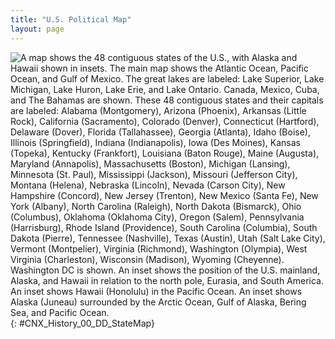 ```yaml
---
title: "U.S. Political Map"
layout: page
---
```



 ![A map shows the 48 contiguous states of the U.S., with Alaska and Hawaii shown in insets. The main map shows the Atlantic Ocean, Pacific Ocean, and Gulf of Mexico. The great lakes are labeled: Lake Superior, Lake Michigan, Lake Huron, Lake Erie, and Lake Ontario. Canada, Mexico, Cuba, and The Bahamas are shown. These 48 contiguous states and their capitals are labeled: Alabama (Montgomery), Arizona (Phoenix), Arkansas (Little Rock), California (Sacramento), Colorado (Denver), Connecticut (Hartford), Delaware (Dover), Florida (Tallahassee), Georgia (Atlanta), Idaho (Boise), Illinois (Springfield), Indiana (Indianapolis), Iowa (Des Moines), Kansas (Topeka), Kentucky (Frankfort), Louisiana (Baton Rouge), Maine (Augusta), Maryland (Annapolis), Massachusetts (Boston), Michigan (Lansing), Minnesota (St. Paul), Mississippi (Jackson), Missouri (Jefferson City), Montana (Helena), Nebraska (Lincoln), Nevada (Carson City), New Hampshire (Concord), New Jersey (Trenton), New Mexico (Santa Fe), New York (Albany), North Carolina (Raleigh), North Dakota (Bismarck), Ohio (Columbus), Oklahoma (Oklahoma City), Oregon (Salem), Pennsylvania (Harrisburg), Rhode Island (Providence), South Carolina (Columbia), South Dakota (Pierre), Tennessee (Nashville), Texas (Austin), Utah (Salt Lake City), Vermont (Montpelier), Virginia (Richmond), Washington (Olympia), West Virginia (Charleston), Wisconsin (Madison), Wyoming (Cheyenne). Washington DC is shown. An inset shows the position of the U.S. mainland, Alaska, and Hawaii in relation to the north pole, Eurasia, and South America. An inset shows Hawaii (Honolulu) in the Pacific Ocean. An inset shows Alaska (Juneau) surrounded by the Arctic Ocean, Gulf of Alaska, Bering Sea, and Pacific Ocean.](../resources/CNX_History_00_DD_StateMap.jpg "(credit: U.S. Department of the Interior, U.S. Geological Survey, The National Atlas of the United States of America/nationalatlas.gov)"){: #CNX_History_00_DD_StateMap}


